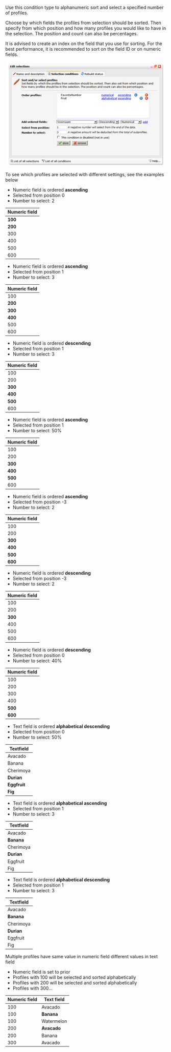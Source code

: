 Use this condition type to alphanumeric sort and select a specified
number of profiles.

Choose by which fields the profiles from selection should be sorted.
Then specify from which position and how many profiles you would like to
have in the selection. The position and count can also be percentages.

It is advised to create an index on the field that you use for sorting.
For the best performance, it is recommended to sort on the field ID or
on numeric fields.

![](../images/soritiongselecting.png)

To see which profiles are selected with different settings, see the
examples below

-   Numeric field is ordered **ascending**
-   Selected from position 0
-   Number to select: 2

| Numeric field |
|---------------|
| **100**       |
| **200**       |
| 300           |
| 400           |
| 500           |
| 600           |

-   Numeric field is ordered **ascending**
-   Selected from position 1
-   Number to select: 3

| Numeric field |
|---------------|
| 100           |
| **200**       |
| **300**       |
| **400**       |
| 500           |
| 600           |

-   Numeric field is ordered **descending**
-   Selected from position 1
-   Number to select: 3

| Numeric field |
|---------------|
| 100           |
| 200           |
| **300**       |
| **400**       |
| **500**       |
| 600           |

-   Numeric field is ordered **ascending**
-   Selected from position 1
-   Number to select: 50%

| Numeric field |
|---------------|
| 100           |
| 200           |
| **300**       |
| **400**       |
| **500**       |
| 600           |

-   Numeric field is ordered **ascending**
-   Selected from position -3
-   Number to select: 2

| Numeric field |
|---------------|
| 100           |
| 200           |
| **300**       |
| **400**       |
| **500**       |
| **600**       |

-   Numeric field is ordered **descending**
-   Selected from position -3
-   Number to select: 2

| Numeric field |
|---------------|
| 100           |
| 200           |
| **300**       |
| 400           |
| 500           |
| 600           |

-   Numeric field is ordered **descending**
-   Selected from position 0
-   Number to select: 40%

| Numeric field |
|---------------|
| 100           |
| 200           |
| 300           |
| 400           |
| **500**       |
| **600**       |

-   Text field is ordered **alphabetical descending**
-   Selected from position 0
-   Number to select: 50%

| Textfield    |
|--------------|
| Avacado      |
| Banana       |
| Cherimoya    |
| **Durian**   |
| **Eggfruit** |
| **Fig**      |

-   Text field is ordered **alphabetical ascending**
-   Selected from position 1
-   Number to select: 3

| Textfield  |
|------------|
| Avacado    |
| **Banana** |
| Cherimoya  |
| **Durian** |
| Eggfruit   |
| Fig        |

-   Text field is ordered **alphabetical descending**
-   Selected from position 1
-   Number to select: 3

| Textfield  |
|------------|
| Avacado    |
| **Banana** |
| Cherimoya  |
| **Durian** |
| Eggfruit   |
| Fig        | 

Multiple profiles have same value in numeric field different values in
text field

-   Numeric field is set to prior
-   Profiles with 100 will be selected and sorted alphabetically
-   Profiles with 200 will be selected and sorted alphabetically
-   Profiles with 300...

| Numeric field | Text field  |
|---------------|-------------|
| 100           | Avacado     |
| 100           | **Banana**  |
| 100           | Watermelon  |
| 200           | **Avacado** |
| 200           | Banana      |
| 300           | Avacado     |
